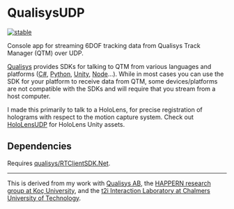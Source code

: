 ﻿# QualisysUDP

[![stable](http://badges.github.io/stability-badges/dist/stable.svg)](http://github.com/badges/stability-badges)

Console app for streaming 6DOF tracking data from Qualisys Track Manager (QTM) over UDP.

[Qualisys](https://github.com/qualisys/) provides SDKs for talking to QTM from various languages and platforms ([C#](https://github.com/qualisys/RTClientSDK.Net), [Python](https://github.com/qualisys/qualisys_python_sdk), [Unity](https://github.com/qualisys/Qualisys-Unity-SDK), [Node](https://github.com/qualisys/qualisys-rt)...). While in most cases you can use the SDK for your platform to receive data from QTM, some devices/platforms are not compatible with the SDKs and will require that you stream from a host computer.

I made this primarily to talk to a HoloLens, for precise registration of holograms with respect to the motion capture system. Check out [HoloLensUDP](https://github.com/mbaytas/HoloLensUDP) for HoloLens Unity assets.

## Dependencies

Requires [qualisys/RTClientSDK.Net](https://github.com/qualisys/RTClientSDK.Net).

---

This is derived from my work with [Qualisys AB](http://www.qualisys.com/), the [HAPPERN research group at Koç University](https://happern.ku.edu.tr/), and the [t2i Interaction Laboratory at Chalmers University of Technology](http://t2i.se/).
